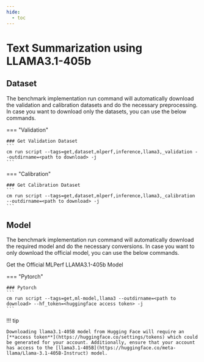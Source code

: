 ```yaml
---
hide:
  - toc
---
```


# Text Summarization using LLAMA3.1-405b

## Dataset

The benchmark implementation run command will automatically download the validation and calibration datasets and do the necessary preprocessing. In case you want to download only the datasets, you can use the below commands.

=== "Validation"

    ### Get Validation Dataset
    ```
    cm run script --tags=get,dataset,mlperf,inference,llama3,_validation --outdirname=<path to download> -j
    ```
    
=== "Calibration"

    ### Get Calibration Dataset
    ```
    cm run script --tags=get,dataset,mlperf,inference,llama3,_calibration --outdirname=<path to download> -j
    ```

## Model
The benchmark implementation run command will automatically download the required model and do the necessary conversions. In case you want to only download the official model, you can use the below commands.

Get the Official MLPerf LLAMA3.1-405b Model

=== "Pytorch"

    ### Pytorch
    ```
    cm run script --tags=get,ml-model,llama3 --outdirname=<path to download> --hf_token=<huggingface access token> -j
    ```
  
!!! tip

    Downloading llama3.1-405B model from Hugging Face will require an [**access token**](https://huggingface.co/settings/tokens) which could be generated for your account. Additionally, ensure that your account has access to the [llama3.1-405B](https://huggingface.co/meta-llama/Llama-3.1-405B-Instruct) model. 

